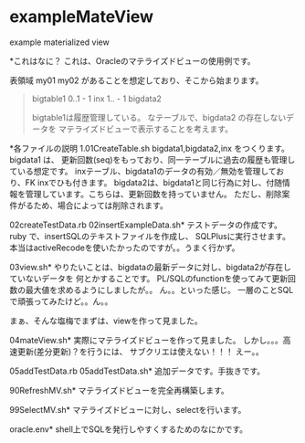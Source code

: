 exampleMateView
===============

example materialized view


*これはなに？
これは、Oracleのマテライズドビューの使用例です。

表領域
  my01
  my02
があることを想定しており、そこから始まります。

>bigtable1 0..1 - 1 inx
>          1..  - 1 bigdata2
>
>bigtable1は履歴管理している。
なテーブルで、bigdata2 の存在しないデータを
マテライズドビューで表示することを考えます。




*各ファイルの説明
1.01CreateTable.sh
  bigdata1,bigdata2,inx をつくります。
bigdata1 は、
更新回数(seq)をもっており、同一テーブルに過去の履歴も管理している想定です。
inxテーブル、bigdata1のデータの有効／無効を管理しており、FK inxでひも付きます。
bigdata2は、bigdata1と同じ行為に対し、付随情報を管理しています。こちらは、更新回数を持っていません。
ただし、削除案件がるため、場合によっては削除されます。


02createTestData.rb
02insertExampleData.sh*
テストデータの作成です。
ruby で、insertSQLのテキストファイルを作成し、
SQLPlusに実行させます。
本当はactiveRecodeを使いたかったのですが。。うまく行かず。


03view.sh*
やりたいことは、bigdataの最新データに対し、bigdata2が存在していないデータを
何とかすることです。
PL/SQLのfunctionを使ってみて更新回数の最大値を求めるようにしましたが。。
ん。。といった感じ。
一層のことSQLで頑張ってみたけど。。ん。。

まぁ、そんな塩梅でまずは、viewを作って見ました。


04mateView.sh*
実際にマテライズドビューを作って見ました。
しかし。。。高速更新(差分更新)？を行うには、
サブクリエは使えない！！！
えー。。


05addTestData.rb
05addTestData.sh*
追加データです。手抜きです。

90RefreshMV.sh*
マテライズドビューを完全再構築します。

99SelectMV.sh*
マテライズドビューに対し、selectを行います。


oracle.env*
shell上でSQLを発行しやすくするためのなにかです。


